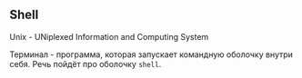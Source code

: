 ## Shell

Unix - UNiplexed Information and Computing System

Терминал - программа, которая запускает командную оболочку внутри себя. 
Речь пойдёт про оболочку ```shell```.



